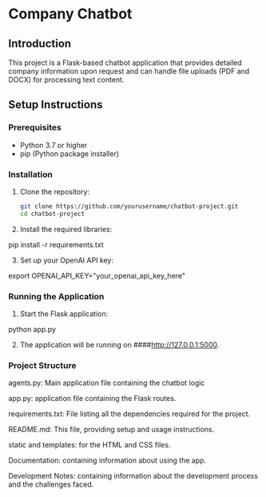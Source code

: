 # Company Chatbot

## Introduction
This project is a Flask-based chatbot application that provides detailed company information upon request and can handle file uploads (PDF and DOCX) for processing text content.

## Setup Instructions

### Prerequisites
- Python 3.7 or higher
- pip (Python package installer)

### Installation

1. Clone the repository:
   ```sh
   git clone https://github.com/yourusername/chatbot-project.git
   cd chatbot-project

2. Install the required libraries:

pip install -r requirements.txt

3. Set up your OpenAI API key:

export OPENAI_API_KEY="your_openai_api_key_here"

### Running the Application

1. Start the Flask application:

python app.py

2. The application will be running on ####http://127.0.0.1:5000.

### Project Structure

agents.py: Main application file containing the chatbot logic

app.py: application file containing the Flask routes.

requirements.txt: File listing all the dependencies required for the project.

README.md: This file, providing setup and usage instructions.

static and templates: for the HTML and CSS files.

Documentation: containing information about using the app.

Development Notes: containing information about the development process and the challenges faced.
